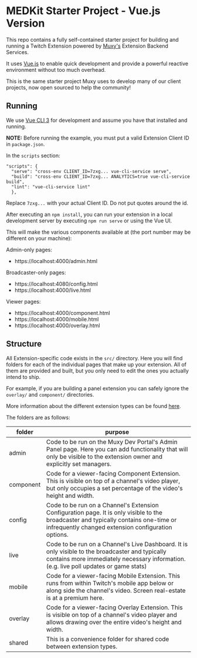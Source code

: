 # MEDKit Starter Project - Vue.js Version

This repo contains a fully self-contained starter project for building and running a Twitch Extension powered by [Muxy's](https://muxy.io) Extension Backend Services.

It uses [Vue.js](https://vuejs.org) to enable quick development and provide a powerful reactive environment without too much overhead.

This is the same starter project Muxy uses to develop many of our client projects, now open sourced to help the community!

## Running

We use [Vue CLI 3](https://cli.vuejs.org/) for development and assume you have that installed and running.

**NOTE:** Before running the example, you must put a valid Extension Client ID in `package.json`.

In the `scripts` section:
```
"scripts": {
  "serve": "cross-env CLIENT_ID=7zxg... vue-cli-service serve",
  "build": "cross-env CLIENT_ID=7zxg... ANALYTICS=true vue-cli-service build",
  "lint": "vue-cli-service lint"
  },
```

Replace `7zxg...` with your actual Client ID. Do not put quotes around the id.

After executing an `npm install`, you can run your extension in a local development server by executing `npm run serve` or using the Vue UI.

This will make the various components available at (the port number may be different on your machine):

Admin-only pages:
- https://localhost:4000/admin.html

Broadcaster-only pages:
- https://localhost:4080/config.html
- https://localhost:4000/live.html

Viewer pages:
- https://localhost:4000/component.html
- https://localhost:4000/mobile.html
- https://localhost:4000/overlay.html

## Structure

All Extension-specific code exists in the `src/` directory. Here you will find folders for each of the individual pages that make up your extension. All of them are provided and built, but you only need to edit the ones you actually intend to ship.

For example, if you are building a panel extension you can safely ignore the `overlay/` and `component/` directories.

More information about the different extension types can be found [here](https://dev.twitch.tv/docs/extensions/designing/).

The folders are as follows:

| folder | purpose |
|--------|---------|
| admin | Code to be run on the Muxy Dev Portal's Admin Panel page. Here you can add functionality that will only be visible to the extension owner and explicitly set managers. |
| component | Code for a viewer-facing Component Extension. This is visible on top of a channel's video player, but only occupies a set percentage of the video's height and width. |
| config | Code to be run on a Channel's Extension Configuration page. It is only visible to the broadcaster and typically contains one-time or infrequently changed extension configuration options. |
| live | Code to be run on a Channel's Live Dashboard. It is only visible to the broadcaster and typically contains more immediately necessary information. (e.g. live poll updates or game stats) |
| mobile | Code for a viewer-facing Mobile Extension. This runs from within Twitch's mobile app below or along side the channel's video. Screen real-estate is at a premium here.  |
| overlay | Code for a viewer-facing Overlay Extension. This is visible on top of a channel's video player and allows drawing over the entire video's height and width.  |
| shared | This is a convenience folder for shared code between extension types. |
